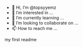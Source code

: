 - 👋 Hi, I’m @topsyyemz
- 👀 I’m interested in ...
- 🌱 I’m currently learning ...
- 💞️ I’m looking to collaborate on ...
- 📫 How to reach me ...

<!---
topsyyemz/topsyyemz is a ✨ special ✨ repository because its `README.md` (this file) appears on your GitHub profile.
You can click the Preview link to take a look at your changes.
---> my first readme
